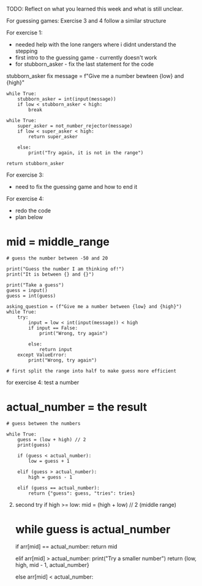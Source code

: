 TODO: Reflect on what you learned this week and what is still unclear.

For guessing games: 
Exercise 3 and 4 follow a similar structure 

For exercise 1:
- needed help with the lone rangers where i didnt understand the stepping
- first intro to the guessing game - currently doesn't work 
- for stubborn_asker - fix the last statement for the code 

stubborn_asker fix
message = f"Give me a number bewteen {low} and {high}"

    while True:
        stubborn_asker = int(input(message))
        if low < stubborn_asker < high:
            break

    while True:
        super_asker = not_number_rejector(message)
        if low < super_asker < high:
            return super_asker

        else:
            print("Try again, it is not in the range")
    
    return stubborn_asker

For exercise 3: 
- need to fix the guessing game and how to end it 

For exercise 4: 
- redo the code 
- plan below 
 # mid = middle_range 

    # guess the number between -50 and 20 

    print("Guess the number I am thinking of!")
    print("It is between {} and {}")

    print("Take a guess")
    guess = input()
    guess = int(guess)

    asking_question = (f"Give me a number between {low} and {high}")
    while True:
        try:
            input = low < int(input(message)) < high
            if input == False:
                print("Wrong, try again")
            
            else: 
                return input 
        except ValueError:
            print("Wrong, try again")

    # first split the range into half to make guess more efficient 

for exercise 4: 
test a number
# actual_number = the result 
    # guess between the numbers 

    while True:
        guess = (low + high) // 2
        print(guess)

        if (guess < actual_number):
            low = guess + 1

        elif (guess > actual_number):
            high = guess - 1

        elif (guess == actual_number):
            return {"guess": guess, "tries": tries}
2. second try 
    if high >= low:
        mid = (high + low) // 2 (middle range)

    # while guess is actual_number 

    if arr[mid] == actual_number: 
        return mid 

    elif arr[mid] > actual_number:
        print("Try a smaller number")
        return {low, high, mid - 1, actual_number}

    else arr[mid] < actual_number:

